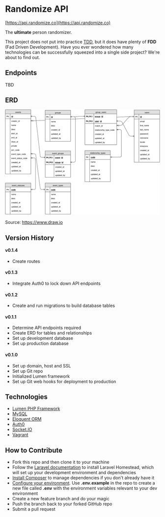 # Randomize API

[https://api.randomize.co](https://api.randomize.co)

The **ultimate** person randomizer. 

This project does not put into practice [TDD](https://en.wikipedia.org/wiki/Test-driven_development), but it does have plenty of **FDD** (Fad Driven Development). Have you ever wondered how many technologies can be successfully squeezed into a single side project? We're about to find out. 

## Endpoints

TBD

## ERD 

![ERD](Randomize_ERD.svg)

Source: https://www.draw.io 

## Version History

#### v0.1.4

- Create routes

#### v0.1.3

- Integrate Auth0 to lock down API endpoints

#### v0.1.2

- Create and run migrations to build database tables

#### v0.1.1

- Determine API endpoints required
- Create ERD for tables and relationships
- Set up development database
- Set up production database

#### v0.1.0

- Set up domain, host and SSL 
- Set up Git repo
- Initialized Lumen framework
- Set up Git web hooks for deployment to production

## Technologies

* [Lumen PHP Framework](https://lumen.laravel.com/)
* [MySQL](https://www.mysql.com/)
* [Eloquent ORM](https://laravel.com/docs/5.0/eloquent)
* [Auth0](https://auth0.com/)
* [Socket.IO](http://socket.io/)
* [Vagrant](https://www.vagrantup.com/)

## How to Contribute

* Fork this repo and then clone it to your machine
* Follow the [Laravel documentation](https://laravel.com/docs/5.2/homestead) to install Laravel Homestead, which will set up your development environment and dependencies
* [Install Composer](https://getcomposer.org/) to manage dependencies if you don't already have it
* [Configure your environment](https://lumen.laravel.com/docs/5.2/configuration#environment-configuration). Use **.env.example** in the repo to create a new file called **.env** with the environment variables relevant to your dev environment
* Create a new feature branch and do your magic
* Push the branch back to your forked GitHub repo
* Submit a pull request
